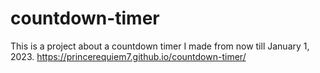 # countdown-timer



This is a project about a countdown timer I made from now till January 1, 2023.
https://princerequiem7.github.io/countdown-timer/
